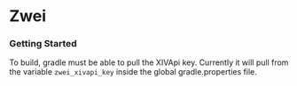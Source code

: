 # Zwei

### Getting Started
To build, gradle must be able to pull the XIVApi key. Currently it will pull from the variable `zwei_xivapi_key` inside the global gradle.properties file.